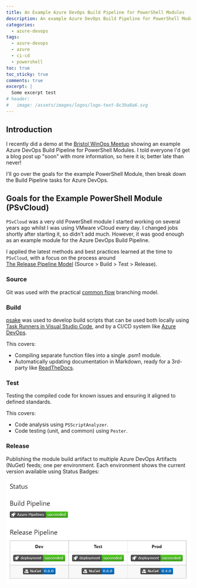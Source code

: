 ```yaml
---
title: An Example Azure DevOps Build Pipeline for PowerShell Modules
description: An example Azure DevOps Build Pipeline for PowerShell Modules
categories: 
  - azure-devops
tags:
  - azure-devops
  - azure
  - ci-cd
  - powershell
toc: true
toc_sticky: true
comments: true
excerpt: |
  Some excerpt test
# header:
#   image: /assets/images/logos/logo-text-8c3ba8a6.svg
---
```


## Introduction

I recently did a demo at the [Bristol WinOps Meetup](https://www.meetup.com/Bristol-WinOps-Meetup/events/256620903/)
showing an example Azure DevOps Build Pipeline for PowerShell Modules. I told everyone I'd get a blog post up "soon"
with more information, so here it is; better late than never!

I'll go over the goals for the example PowerShell Module, then break down the Build Pipeline tasks for Azure DevOps.

## Goals for the Example PowerShell Module (PSvCloud)

`PSvCloud` was a very old PowerShell module I started working on several years ago whilst I was using VMware vCloud
every day. I changed jobs shortly after starting it, so didn't add much. However, it was good enough as an example
module for the Azure DevOps Build Pipeline.

I applied the latest methods and best practices learned at the time to `PSvCloud`, with a focus on the process around  
[The Release Pipeline Model](https://msdn.microsoft.com/en-us/powershell/dsc/whitepapers#the-release-pipeline-model) (Source > Build > Test > Release).

### Source

Git was used with the practical [common flow](https://commonflow.org/) branching model.

### Build

[psake](https://github.com/psake/psake) was used to develop build scripts that can be used both locally using
[Task Runners in Visual Studio Code](https://code.visualstudio.com/docs/editor/tasks), and by a CI/CD system like
[Azure DevOps](https://azure.microsoft.com/en-gb/services/devops/).

This covers:

- Compiling separate function files into a single .psm1 module.
- Automatically updating documentation in Markdown, ready for a 3rd-party like
[ReadTheDocs](https://docs.readthedocs.io/en/latest/).

### Test

Testing the compiled code for known issues and ensuring it aligned to defined standards.

This covers:

- Code analysis using `PSScriptAnalyzer`.
- Code testing (unit, and common) using `Pester`.

### Release

Publishing the module build artifact to multiple Azure DevOps Artifacts (NuGet) feeds; one per environment. Each
environment shows the current version available using Status Badges:

![Status Badges](/assets/images/powershell-build-pipeline/build-status-badges.PNG)
